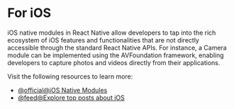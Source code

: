 # For iOS

iOS native modules in React Native allow developers to tap into the rich ecosystem of iOS features and functionalities that are not directly accessible through the standard React Native APIs. For instance, a Camera module can be implemented using the AVFoundation framework, enabling developers to capture photos and videos directly from their applications.

Visit the following resources to learn more:

- [@official@iOS Native Modules](https://reactnative.dev/docs/legacy/native-modules-ios)
- [@feed@Explore top posts about iOS](https://app.daily.dev/tags/ios?ref=roadmapsh)
